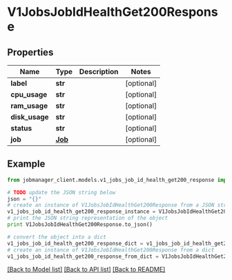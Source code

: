 # V1JobsJobIdHealthGet200Response


## Properties
Name | Type | Description | Notes
------------ | ------------- | ------------- | -------------
**label** | **str** |  | [optional] 
**cpu_usage** | **str** |  | [optional] 
**ram_usage** | **str** |  | [optional] 
**disk_usage** | **str** |  | [optional] 
**status** | **str** |  | [optional] 
**job** | [**Job**](Job.md) |  | [optional] 

## Example

```python
from jobmanager_client.models.v1_jobs_job_id_health_get200_response import V1JobsJobIdHealthGet200Response

# TODO update the JSON string below
json = "{}"
# create an instance of V1JobsJobIdHealthGet200Response from a JSON string
v1_jobs_job_id_health_get200_response_instance = V1JobsJobIdHealthGet200Response.from_json(json)
# print the JSON string representation of the object
print V1JobsJobIdHealthGet200Response.to_json()

# convert the object into a dict
v1_jobs_job_id_health_get200_response_dict = v1_jobs_job_id_health_get200_response_instance.to_dict()
# create an instance of V1JobsJobIdHealthGet200Response from a dict
v1_jobs_job_id_health_get200_response_from_dict = V1JobsJobIdHealthGet200Response.from_dict(v1_jobs_job_id_health_get200_response_dict)
```
[[Back to Model list]](../README.md#documentation-for-models) [[Back to API list]](../README.md#documentation-for-api-endpoints) [[Back to README]](../README.md)


